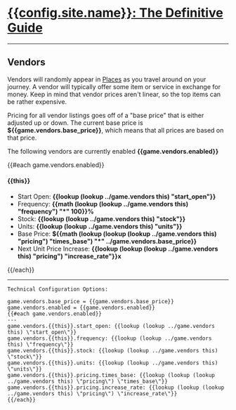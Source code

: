 # [{{config.site.name}}: The Definitive Guide](/manual)

---

## Vendors
Vendors will randomly appear in [Places](/manual/places) as you travel around on your journey.  A vendor will typically offer some item or service in exchange for money.  Keep in mind that vendor prices aren't linear, so the top items can be rather expensive.

Pricing for all vendor listings goes off of a "base price" that is either adjusted up or down.  The current base price is __${{game.vendors.base_price}}__, which means that all prices are based on that price.  

The following vendors are currently enabled __{{game.vendors.enabled}}__

{{#each game.vendors.enabled}}

#### {{this}}
* Start Open: __{{lookup (lookup ../game.vendors this) \"start_open\"}}__
* Frequency: __{{math (lookup (lookup ../game.vendors this) \"frequency\") \"*\" 100}}%__
* Stock: __{{lookup (lookup ../game.vendors this) \"stock\"}}__
* Units: __{{lookup (lookup ../game.vendors this) \"units\"}}__
* Base Price: __${{math (lookup (lookup (lookup ../game.vendors this) \"pricing\") \"times_base\") \"*\" ../game.vendors.base_price}}__
* Next Unit Price Increase: __{{lookup (lookup (lookup ../game.vendors this) \"pricing\") \"increase_rate\"}}x__

{{/each}}

---

```
Technical Configuration Options:

game.vendors.base_price = {{game.vendors.base_price}}
game.vendors.enabled = {{game.vendors.enabled}}
{{#each game.vendors.enabled}}
---
game.vendors.{{this}}.start_open: {{lookup (lookup ../game.vendors this) \"start_open\"}}
game.vendors.{{this}}.frequency: {{lookup (lookup ../game.vendors this) \"frequency\"}}
game.vendors.{{this}}.stock: {{lookup (lookup ../game.vendors this) \"stock\"}}
game.vendors.{{this}}.units: {{lookup (lookup ../game.vendors this) \"units\"}}
game.vendors.{{this}}.pricing.times_base: {{lookup (lookup (lookup ../game.vendors this) \"pricing\") \"times_base\"}}
game.vendors.{{this}}.pricing.increase_rate: {{lookup (lookup (lookup ../game.vendors this) \"pricing\") \"increase_rate\"}}
{{/each}}
```
